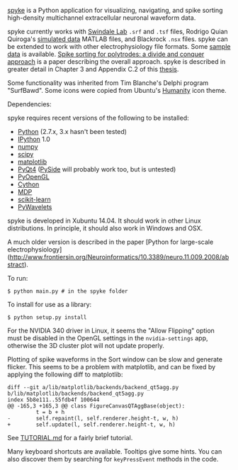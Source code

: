 [spyke](http://spyke.github.io) is a Python application for visualizing, navigating, and spike
sorting high-density multichannel extracellular neuronal waveform data.

spyke currently works with [Swindale Lab](http://swindale.ecc.ubc.ca) `.srf` and `.tsf` files,
Rodrigo Quian Quiroga's [simulated
data](http://www.vis.caltech.edu/~rodri/Wave_clus/Simulator.zip) MATLAB files, and Blackrock
`.nsx` files. spyke can be extended to work with other electrophysiology file formats. Some
[sample data](http://swindale.ecc.ubc.ca/spyke) is available. [Spike sorting for polytrodes: a
divide and conquer approach](http://dx.doi.org/10.3389/fnsys.2014.00006) is a paper describing
the overall approach. spyke is described in greater detail in Chapter 3 and Appendix C.2 of
this [thesis](http://mspacek.github.io/mspacek_thesis.pdf).

Some functionality was inherited from Tim Blanche's Delphi program "SurfBawd". Some icons were
copied from Ubuntu's [Humanity](http://launchpad.net/humanity) icon theme.

Dependencies:

spyke requires recent versions of the following to be installed:

* [Python](http://python.org) (2.7.x, 3.x hasn't been tested)
* [IPython](http://ipython.org) 1.0
* [numpy](http://numpy.org)
* [scipy](http://scipy.org)
* [matplotlib](http://matplotlib.org)
* [PyQt4](http://www.riverbankcomputing.co.uk/software/pyqt)
  ([PySide](http://pyside.org) will probably work too, but is untested)
* [PyOpenGL](http://pyopengl.sourceforge.net/)
* [Cython](http://cython.org)
* [MDP](http://mdp-toolkit.sourceforge.net/)
* [scikit-learn](http://scikit-learn.org)
* [PyWavelets](http://www.pybytes.com/pywavelets/)

spyke is developed in Xubuntu 14.04. It should work in other Linux distributions. In
principle, it should also work in Windows and OSX.

A much older version is described in the paper [Python for large-scale electrophysiology]
(http://www.frontiersin.org/Neuroinformatics/10.3389/neuro.11.009.2008/abstract).

To run:
```
$ python main.py # in the spyke folder
```
To install for use as a library:
```
$ python setup.py install
```

For the NVIDIA 340 driver in Linux, it seems the "Allow Flipping" option must be disabled in
the OpenGL settings in the `nvidia-settings` app, otherwise the 3D cluster plot will not
update properly.

Plotting of spike waveforms in the Sort window can be slow and generate flicker. This seems to
be a problem with matplotlib, and can be fixed by applying the following diff to matplotlib:

```
diff --git a/lib/matplotlib/backends/backend_qt5agg.py b/lib/matplotlib/backends/backend_qt5agg.py
index 5b8e111..55fdb4f 100644
@@ -165,3 +165,3 @@ class FigureCanvasQTAggBase(object):
         t = b + h
-        self.repaint(l, self.renderer.height-t, w, h)
+        self.update(l, self.renderer.height-t, w, h)

```

See [TUTORIAL.md](TUTORIAL.md) for a fairly brief tutorial.

Many keyboard shortcuts are available. Tooltips give some hints. You can also discover them by
searching for `keyPressEvent` methods in the code.
